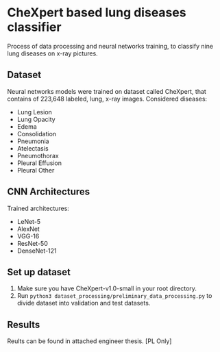# CheXpert based lung diseases classifier
Process of data processing and neural networks training, to classify nine lung diseases on x-ray pictures.

## Dataset
Neural networks models were trained on dataset called CheXpert, that contains of 223,648 labeled, lung, x-ray images.
Considered diseases:
- Lung Lesion
- Lung Opacity 
- Edema
- Consolidation
- Pneumonia
- Atelectasis
- Pneumothorax
- Pleural Effusion
- Pleural Other

## CNN Architectures
Trained architectures:
- LeNet-5
- AlexNet
- VGG-16
- ResNet-50
- DenseNet-121

## Set up dataset
1. Make sure you have CheXpert-v1.0-small in your root directory. 
2. Run ``` python3 dataset_processing/preliminary_data_processing.py ``` to divide dataset into validation and test datasets.


## Results
Reults can be found in attached engineer thesis. [PL Only]
 